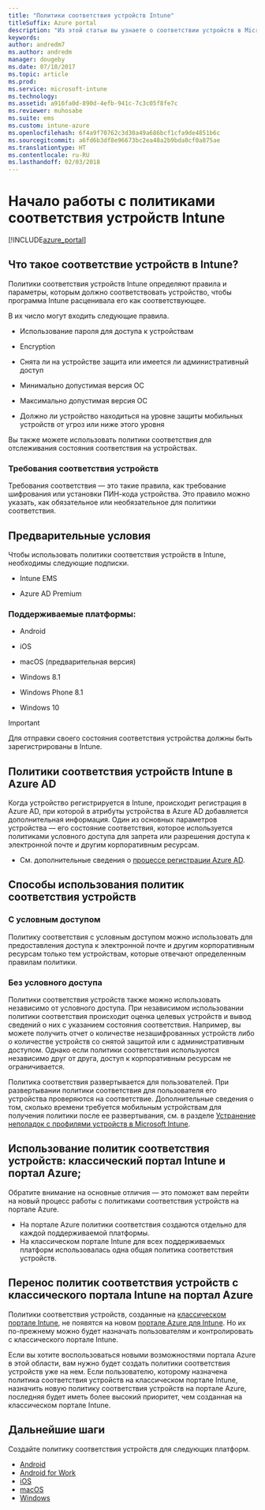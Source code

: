 ```yaml
---
title: "Политики соответствия устройств Intune"
titleSuffix: Azure portal
description: "Из этой статьи вы узнаете о соответствии устройств в Microsoft Intune\""
keywords: 
author: andredm7
ms.author: andredm
manager: dougeby
ms.date: 07/18/2017
ms.topic: article
ms.prod: 
ms.service: microsoft-intune
ms.technology: 
ms.assetid: a916fa0d-890d-4efb-941c-7c3c05f8fe7c
ms.reviewer: muhosabe
ms.suite: ems
ms.custom: intune-azure
ms.openlocfilehash: 6f4a9f70762c3d30a49a686bcf1cfa9de4851b6c
ms.sourcegitcommit: a6fd6b3df8e96673bc2ea48a2b9bda0cf0a875ae
ms.translationtype: HT
ms.contentlocale: ru-RU
ms.lasthandoff: 02/03/2018
---
```

# <a name="get-started-with-intune-device-compliance-policies"></a>Начало работы с политиками соответствия устройств Intune

[!INCLUDE[azure_portal](./includes/azure_portal.md)]

## <a name="what-is-device-compliance-in-intune"></a>Что такое соответствие устройств в Intune?

Политики соответствия устройств Intune определяют правила и параметры, которым должно соответствовать устройство, чтобы программа Intune расценивала его как соответствующее.

В их число могут входить следующие правила.

- Использование пароля для доступа к устройствам

- Encryption

- Снята ли на устройстве защита или имеется ли административный доступ

- Минимально допустимая версия ОС

- Максимально допустимая версия ОС

- Должно ли устройство находиться на уровне защиты мобильных устройств от угроз или ниже этого уровня

Вы также можете использовать политики соответствия для отслеживания состояния соответствия на устройствах.

### <a name="device-compliance-requirements"></a>Требования соответствия устройств

Требования соответствия — это такие правила, как требование шифрования или установки ПИН-кода устройства. Это правило можно указать, как обязательное или необязательное для политики соответствия.

<!---### Actions for noncompliance

You can specify what needs to happen when a device is determined as noncompliant. This can be a sequence of actions during a specific time.
When you specify these actions, Intune will automatically initiate them in the sequence you specify. See the following example of a sequence of
actions for a device that continues to be in the noncompliant status for
a week:

-   When the device is first determined to be noncompliant, an email with noncompliant notification is sent to the user.

-   3 days after initial noncompliance state, a follow up reminder is sent to the user.

-   5 days after initial noncompliance state, a final reminder with a notification that access to company resources will be blocked on the device in 2 days if the compliance issues are not remediated is sent to the user.

-   7 days after initial noncompliance state, access to company resources is blocked. This requires that you have conditional access policy that specifies that access from noncompliant devices should    be blocked for services such as Exchange and SharePoint.

### Grace Period

This is the time between when a device is first determined as
noncompliant to when access to company resources on that device is blocked. This time allows for time that the user has to resolve
compliance issues on the device. You can also use this time to create your action sequences to send notifications to the user before their access is blocked.

Remember that you need to implement conditional access policies in addition to compliance policies in order for access to company resources to be blocked.--->

##  <a name="pre-requisites"></a>Предварительные условия

Чтобы использовать политики соответствия устройств в Intune, необходимы следующие подписки.

- Intune EMS

- Azure AD Premium

###  <a name="supported-platforms"></a>Поддерживаемые платформы:

-   Android

-   iOS

-   macOS (предварительная версия)

-   Windows 8.1

-   Windows Phone 8.1

-   Windows 10

> [!IMPORTANT]
> Для отправки своего состояния соответствия устройства должны быть зарегистрированы в Intune.

## <a name="how-intune-device-compliance-policies-work-with-azure-ad"></a>Политики соответствия устройств Intune в Azure AD

Когда устройство регистрируется в Intune, происходит регистрация в Azure AD, при которой в атрибуты устройства в Azure AD добавляется дополнительная информация. Один из основных параметров устройства — его состояние соответствия, которое используется политиками условного доступа для запрета или разрешения доступа к электронной почте и другим корпоративным ресурсам.

- См. дополнительные сведения о [процессе регистрации Azure AD](https://docs.microsoft.com/azure/active-directory/active-directory-device-registration-overview).

##  <a name="ways-to-use-device-compliance-policies"></a>Способы использования политик соответствия устройств

### <a name="with-conditional-access"></a>С условным доступом
Политику соответствия с условным доступом можно использовать для предоставления доступа к электронной почте и другим корпоративным ресурсам только тем устройствам, которые отвечают определенным правилам политики.

### <a name="without-conditional-access"></a>Без условного доступа
Политики соответствия устройств также можно использовать независимо от условного доступа. При независимом использовании политики соответствия происходит оценка целевых устройств и вывод сведений о них с указанием состояния соответствия. Например, вы можете получить отчет о количестве незашифрованных устройств либо о количестве устройств со снятой защитой или с административным доступом. Однако если политики соответствия используются независимо друг от друга, доступ к корпоративным ресурсам не ограничивается.

Политика соответствия развертывается для пользователей. При развертывании политики соответствия для пользователя его устройства проверяются на соответствие. Дополнительные сведения о том, сколько времени требуется мобильным устройствам для получения политики после ее развертывания, см. в разделе [Устранение неполадок с профилями устройств в Microsoft Intune](device-profile-troubleshoot.md#how-long-does-it-take-for-mobile-devices-to-get-a-policy-or-apps-after-they-have-been-assigned).

##  <a name="using-device-compliance-policies-in-the-intune-classic-portal-vs-azure-portal"></a>Использование политик соответствия устройств: классический портал Intune и портал Azure;

Обратите внимание на основные отличия — это поможет вам перейти на новый процесс работы с политиками соответствия устройств на портале Azure.

- На портале Azure политики соответствия создаются отдельно для каждой поддерживаемой платформы.
- На классическом портале Intune для всех поддерживаемых платформ использовалась одна общая политика соответствия устройств.

<!--- -   In the Azure portal, you have the ability to specify actions and notifications that are intiated when a device is determined to be noncompliant. This ability does not exist in the Intune admin console.

-   In the Azure portal, you can set a grace period to allow time for the end-user to get their device back to compliance status before they completely lose the ability to get company data on their device. This is not available in the Intune admin console.--->

##  <a name="migrate-device-compliance-policies-from-the-intune-classic-portal-to-the-azure-portal"></a>Перенос политик соответствия устройств с классического портала Intune на портал Azure

Политики соответствия устройств, созданные на [классическом портале Intune](https://manage.microsoft.com), не появятся на новом [портале Azure для Intune](https://portal.azure.com). Но их по-прежнему можно будет назначать пользователям и контролировать с классического портале Intune.

Если вы хотите воспользоваться новыми возможностями портала Azure в этой области, вам нужно будет создать политики соответствия устройств уже на нем. Если пользователю, которому назначена политика соответствия устройств на классическом портале Intune, назначить новую политику соответствия устройств на портале Azure, последняя будет иметь более высокий приоритет, чем созданная на классическом портале Intune.

##  <a name="next-steps"></a>Дальнейшие шаги

Создайте политику соответствия устройств для следующих платформ.

- [Android](compliance-policy-create-android.md)
- [Android for Work](compliance-policy-create-android-for-work.md)
- [iOS](compliance-policy-create-ios.md)
- [macOS](compliance-policy-create-mac-os.md)
- [Windows](compliance-policy-create-windows.md)
